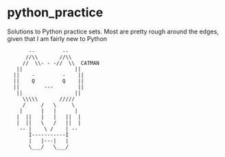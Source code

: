 # python_practice

Solutions to Python practice sets. Most are pretty rough around the edges, given that I am fairly new to Python





           --         --
          //\\       //\\
         //  \\- - -//  \\  CATMAN
       ||                 ||
      ||    -         -    ||
      ||    Q         Q    ||
      ||        ---        ||
       ||                 ||
         \\\\\       /////
         /     /   \     \
        |      |   |      |
       |  ||   |   |   ||  |
       |  ||   \   /   ||  |
        -- |    \ /    | --
           I-----------I
           |   |---|   |
           \___/   \___/

